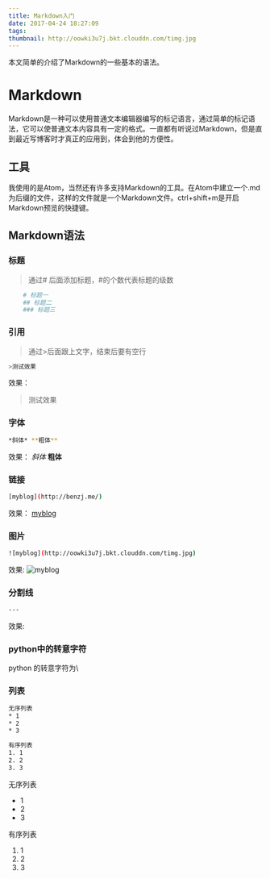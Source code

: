 ```yaml
---
title: Markdown入门
date: 2017-04-24 18:27:09
tags:
thumbnail: http://oowki3u7j.bkt.clouddn.com/timg.jpg
---
```

本文简单的介绍了Markdown的一些基本的语法。
# Markdown
Markdown是一种可以使用普通文本编辑器编写的标记语言，通过简单的标记语法，它可以使普通文本内容具有一定的格式。一直都有听说过Markdown，但是直到最近写博客时才真正的应用到，体会到他的方便性。

## 工具
我使用的是Atom，当然还有许多支持Markdown的工具。在Atom中建立一个.md为后缀的文件，这样的文件就是一个Markdown文件。ctrl+shift+m是开启Markdown预览的快捷键。

## Markdown语法

### 标题
>通过# 后面添加标题，#的个数代表标题的级数

``` bash
    # 标题一
    ## 标题二
    ### 标题三
```

### 引用
>通过>后面跟上文字，结束后要有空行

``` bash
>测试效果
```
效果：
>测试效果

### 字体
``` bash
*斜体* **粗体**
```
效果：
*斜体* **粗体**

### 链接
``` bash
[myblog](http://benzj.me/)
```
效果：
[myblog](http://benzj.me/)

### 图片
``` bash
![myblog](http://oowki3u7j.bkt.clouddn.com/timg.jpg)
```
效果:
![myblog](http://oowki3u7j.bkt.clouddn.com/timg.jpg)

### 分割线
``` bash
---
```
效果:<br>

### python中的转意字符
python 的转意字符为\

### 列表
```bash
无序列表
* 1
* 2
* 3

有序列表
1. 1
2. 2
3. 3

```
无序列表
* 1
* 2
* 3

有序列表

1. 1
2. 2
3. 3
